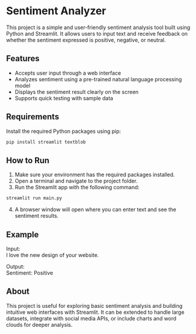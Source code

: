 # Sentiment Analyzer

This project is a simple and user-friendly sentiment analysis tool built using Python and Streamlit. It allows users to input text and receive feedback on whether the sentiment expressed is positive, negative, or neutral.

## Features

- Accepts user input through a web interface
- Analyzes sentiment using a pre-trained natural language processing model
- Displays the sentiment result clearly on the screen
- Supports quick testing with sample data

## Requirements

Install the required Python packages using pip:

```bash
pip install streamlit textblob
```

## How to Run

1. Make sure your environment has the required packages installed.
2. Open a terminal and navigate to the project folder.
3. Run the Streamlit app with the following command:

```bash
streamlit run main.py
```

4. A browser window will open where you can enter text and see the sentiment results.

## Example

Input:  
I love the new design of your website.

Output:  
Sentiment: Positive

## About

This project is useful for exploring basic sentiment analysis and building intuitive web interfaces with Streamlit. It can be extended to handle large datasets, integrate with social media APIs, or include charts and word clouds for deeper analysis.